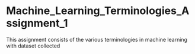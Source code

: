 # Machine_Learning_Terminologies_Assignment_1
This assignment consists of the various terminologies in machine learning with dataset collected
